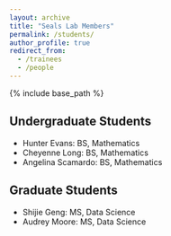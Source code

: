 ```yaml
---
layout: archive
title: "Seals Lab Members"
permalink: /students/
author_profile: true
redirect_from:
  - /trainees
  - /people
---
```


{% include base_path %}

Undergraduate Students 
------
* Hunter Evans: BS, Mathematics
* Cheyenne Long: BS, Mathematics
* Angelina Scamardo: BS, Mathematics

Graduate Students 
------
* Shijie Geng: MS, Data Science
* Audrey Moore: MS, Data Science

<!--*Salina Randall: MS, Data Science-->
<!--*Lucas Alderfer: MS, Data Science-->

